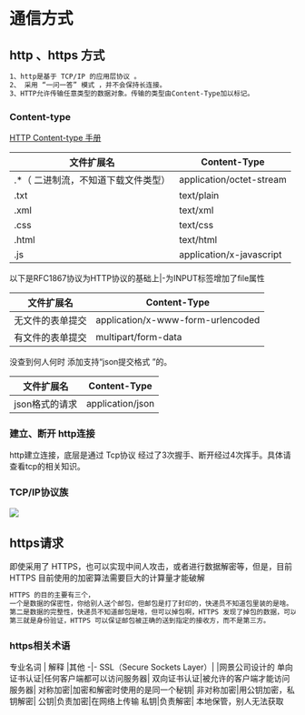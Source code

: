 # 通信方式
## http 、https 方式
```xml
1、http是基于 TCP/IP 的应用层协议 。
2、 采用 “一问一答” 模式 ，并不会保持长连接。
3、HTTP允许传输任意类型的数据对象。传输的类型由Content-Type加以标记。
```

### Content-type
[HTTP Content-type 手册](http://tool.oschina.net/commons)

文件扩展名	| Content-Type
-|-
.*（ 二进制流，不知道下载文件类型）|	application/octet-stream
.txt	|text/plain
.xml	|text/xml
.css	|text/css
.html	|text/html
.js	|application/x-javascript


以下是RFC1867协议为HTTP协议的基础上|-为INPUT标签增加了file属性

文件扩展名	| Content-Type
-|-
无文件的表单提交|application/x-www-form-urlencoded
有文件的表单提交|multipart/form-data

没查到何人何时 添加支持“json提交格式 ”的。

文件扩展名	| Content-Type
---|---
json格式的请求|application/json


### 建立、断开 http连接
http建立连接，底层是通过 Tcp协议 经过了3次握手、断开经过4次挥手。具体请查看tcp的相关知识。

###  TCP/IP协议族
![](https://gitee.com/hnyer/filesOfGitbook/raw/master/files/201802071433_osChina_tcp_ip协议族.png)


## https请求
即使采用了 HTTPS，也可以实现中间人攻击，或者进行数据解密等，但是，目前 HTTPS 目前使用的加密算法需要巨大的计算量才能破解
```xml
HTTPS 的目的主要有三个，
一个是数据的保密性，你给别人送个邮包，但邮包是打了封印的，快递员不知道包里装的是啥。
第二是数据的完整性，快递员不知道邮包是啥，但可以掉包啊，HTTPS 发现了掉包的数据，可以拒收。
第三就是身份验证，HTTPS 可以保证邮包被正确的送到指定的接收方，而不是第三方。
```

### https相关术语
专业名词 | 解释 |其他
-|-
SSL（Secure Sockets Layer）|  |网景公司设计的
单向证书认证|任何客户端都可以访问服务器|
双向证书认证|被允许的客户端才能访问服务器|
对称加密|加密和解密时使用的是同一个秘钥|
非对称加密|用公钥加密，私钥解密|
公钥|负责加密|在网络上传输
私钥|负责解密| 本地保管，别人无法获取
